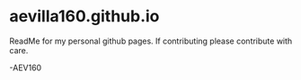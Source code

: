 # aevilla160.github.io
ReadMe for my personal github pages. 
If contributing please contribute with care. 

-AEV160

